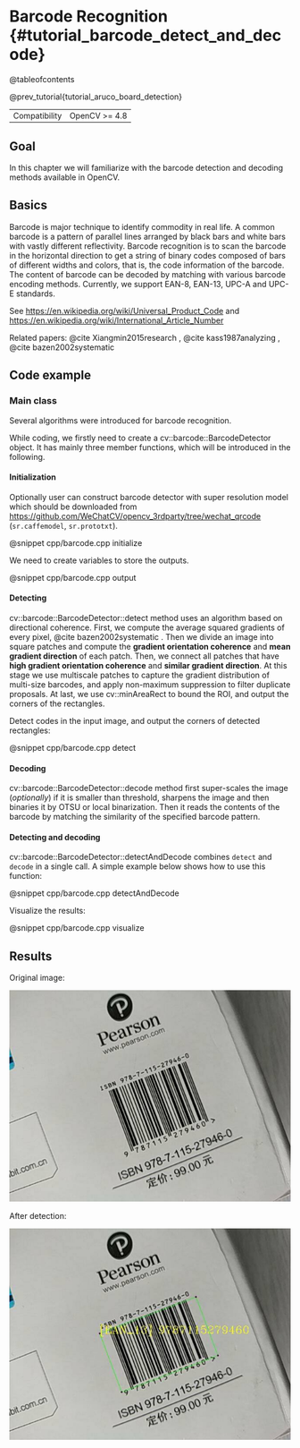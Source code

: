 Barcode Recognition    {#tutorial_barcode_detect_and_decode}
===================

@tableofcontents

@prev_tutorial{tutorial_aruco_board_detection}

|    |    |
| -: | :- |
| Compatibility | OpenCV >= 4.8 |

Goal
----

In this chapter we will familiarize with the barcode detection and decoding methods available in OpenCV.

Basics
----

Barcode is major technique to identify commodity in real life. A common barcode is a pattern of parallel lines arranged by black bars and white bars with vastly different reflectivity. Barcode recognition is to scan the barcode in the horizontal direction to get a string of binary codes composed of bars of different widths and colors, that is, the code information of the barcode. The content of barcode can be decoded by matching with various barcode encoding methods. Currently, we support EAN-8, EAN-13, UPC-A and UPC-E standards.

See https://en.wikipedia.org/wiki/Universal_Product_Code and https://en.wikipedia.org/wiki/International_Article_Number

Related papers: @cite Xiangmin2015research , @cite kass1987analyzing , @cite bazen2002systematic

Code example
------------

### Main class
Several algorithms were introduced for barcode recognition.

While coding, we firstly need to create a cv::barcode::BarcodeDetector object. It has mainly three member functions, which will be introduced in the following.

#### Initialization

Optionally user can construct barcode detector with super resolution model which should be downloaded from https://github.com/WeChatCV/opencv_3rdparty/tree/wechat_qrcode (`sr.caffemodel`, `sr.prototxt`).

@snippet cpp/barcode.cpp initialize

We need to create variables to store the outputs.

@snippet cpp/barcode.cpp output

#### Detecting

cv::barcode::BarcodeDetector::detect method uses an algorithm based on directional coherence. First, we compute the average squared gradients of every pixel, @cite bazen2002systematic . Then we divide an image into square patches and compute the **gradient orientation coherence** and **mean gradient direction** of each patch. Then, we connect all patches that have **high gradient orientation coherence** and **similar gradient direction**. At this stage we use multiscale patches to capture the gradient distribution of multi-size barcodes, and apply non-maximum suppression to filter duplicate proposals. At last, we use cv::minAreaRect to bound the ROI, and output the corners of the rectangles.

Detect codes in the input image, and output the corners of detected rectangles:

@snippet cpp/barcode.cpp detect

#### Decoding

cv::barcode::BarcodeDetector::decode method first super-scales the image (_optionally_) if it is smaller than threshold, sharpens the image and then binaries it by OTSU or local binarization. Then it reads the contents of the barcode by matching the similarity of the specified barcode pattern.

#### Detecting and decoding

cv::barcode::BarcodeDetector::detectAndDecode combines `detect` and `decode` in a single call. A simple example below shows how to use this function:

@snippet cpp/barcode.cpp detectAndDecode

Visualize the results:

@snippet cpp/barcode.cpp visualize

Results
-------

Original image:

![image](images/barcode_book.jpg)

After detection:

![image](images/barcode_book_res.jpg)
